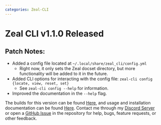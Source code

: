 ```yaml
---
categories: Zeal-CLI
---
```


# Zeal CLI v1.1.0 Released

## Patch Notes:
- Added a config file located at `~/.local/share/zeal_cli/config.yml`
  - Right now, it only sets the Zeal docset directory, but more functionality will be added to it in the future.
- Added CLI options for interacting with the config file: `zeal-cli config {locate, view, reset, set}`
  - See `zeal-cli config --help` for information.
- Improved the documentation in the `--help` flag.

The builds for this version can be found [Here](https://github.com/Morpheus636/zeal_cli/releases/tag/v1.1.0), and usage and installation documentation can be found [Here](https://github.com/Morpheus636/zeal_cli/blob/v1.1.0/docs/usage.md). Contact me through my [Discord Server](https://discord.morpheus636.com) or open a [GitHub Issue](https://github.com/Morpheus636/zeal_cli/issues) in the repository for help, bugs, feature requests, or other feedback.